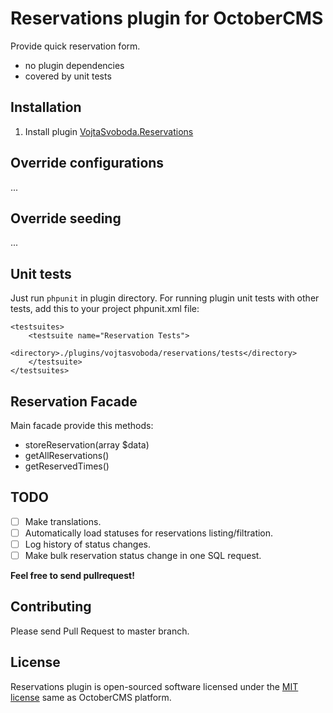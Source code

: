 # Reservations plugin for OctoberCMS

Provide quick reservation form.

- no plugin dependencies
- covered by unit tests

## Installation

1. Install plugin [VojtaSvoboda.Reservations](http://octobercms.com/plugin/vojtasvoboda-reservations)

## Override configurations

...

## Override seeding

...

## Unit tests

Just run `phpunit` in plugin directory. For running plugin unit tests with other tests,
add this to your project phpunit.xml file:

```
<testsuites>
    <testsuite name="Reservation Tests">
        <directory>./plugins/vojtasvoboda/reservations/tests</directory>
    </testsuite>
</testsuites>
```

## Reservation Facade

Main facade provide this methods:

- storeReservation(array $data)
- getAllReservations()
- getReservedTimes()

## TODO

- [ ] Make translations.
- [ ] Automatically load statuses for reservations listing/filtration.
- [ ] Log history of status changes.
- [ ] Make bulk reservation status change in one SQL request.

**Feel free to send pullrequest!**

## Contributing

Please send Pull Request to master branch.

## License

Reservations plugin is open-sourced software licensed under the [MIT license](http://opensource.org/licenses/MIT) same as OctoberCMS platform.
